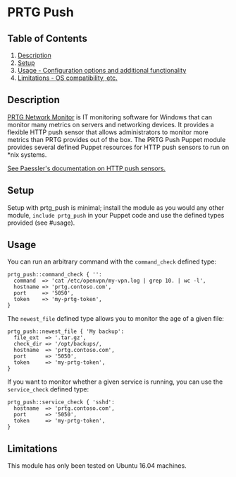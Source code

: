 
# PRTG Push

## Table of Contents

1. [Description](#description)
2. [Setup](#setup)
3. [Usage - Configuration options and additional functionality](#usage)
4. [Limitations - OS compatibility, etc.](#limitations)

## Description

[PRTG Network Monitor](https://www.paessler.com/prtg) is IT monitoring software for Windows that can monitor many metrics on servers and networking devices. It provides a flexible HTTP push sensor that allows administrators to monitor more metrics than PRTG provides out of the box. The PRTG Push Puppet module provides several defined Puppet resources for HTTP push sensors to run on *nix systems.

[See Paessler's documentation on HTTP push sensors.](https://www.paessler.com/manuals/prtg/http_push_data_advanced_sensor)

## Setup

Setup with prtg_push is minimal; install the module as you would any other module, `include prtg_push` in your Puppet code and use the defined types provided (see #usage).

## Usage

You can run an arbitrary command with the `command_check` defined type:

```puppet
prtg_push::command_check { '':
  command  => 'cat /etc/openvpn/my-vpn.log | grep 10. | wc -l',
  hostname => 'prtg.contoso.com',
  port     => '5050',
  token    => 'my-prtg-token',
}
```

The `newest_file` defined type allows you to monitor the age of a given file:

```puppet
prtg_push::newest_file { 'My backup':
  file_ext  => '.tar.gz',
  check_dir => '/opt/backups/,
  hostname  => 'prtg.contoso.com',
  port      => '5050',
  token     => 'my-prtg-token',
}
```

If you want to monitor whether a given service is running, you can use the `service_check` defined type:

```puppet
prtg_push::service_check { 'sshd':
  hostname  => 'prtg.contoso.com',
  port      => '5050',
  token     => 'my-prtg-token',
}
```

## Limitations

This module has only been tested on Ubuntu 16.04 machines.
